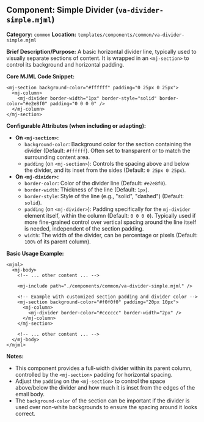 ## Component: Simple Divider (`va-divider-simple.mjml`)

**Category:** `common`
**Location:** `templates/components/common/va-divider-simple.mjml`

**Brief Description/Purpose:**
A basic horizontal divider line, typically used to visually separate sections of content. It is wrapped in an `<mj-section>` to control its background and horizontal padding.

**Core MJML Code Snippet:**
```mjml
<mj-section background-color="#ffffff" padding="0 25px 0 25px">
  <mj-column>
    <mj-divider border-width="1px" border-style="solid" border-color="#e2e8f0" padding="0 0 0 0" />
  </mj-column>
</mj-section>
```

**Configurable Attributes (when including or adapting):**

*   **On `<mj-section>`:**
    *   `background-color`: Background color for the section containing the divider (Default: `#ffffff`). Often set to transparent or to match the surrounding content area.
    *   `padding` (on `<mj-section>`): Controls the spacing above and below the divider, and its inset from the sides (Default: `0 25px 0 25px`).
*   **On `<mj-divider>`:**
    *   `border-color`: Color of the divider line (Default: `#e2e8f0`).
    *   `border-width`: Thickness of the line (Default: `1px`).
    *   `border-style`: Style of the line (e.g., "solid", "dashed") (Default: `solid`).
    *   `padding` (on `<mj-divider>`): Padding specifically for the `mj-divider` element itself, within the column (Default: `0 0 0 0`). Typically used if more fine-grained control over vertical spacing around the line itself is needed, independent of the section padding.
    *   `width`: The width of the divider, can be percentage or pixels (Default: `100%` of its parent column).

**Basic Usage Example:**

```mjml
<mjml>
  <mj-body>
    <!-- ... other content ... -->

    <mj-include path="./components/common/va-divider-simple.mjml" />

    <!-- Example with customized section padding and divider color -->
    <mj-section background-color="#f0f0f0" padding="20px 10px">
      <mj-column>
        <mj-divider border-color="#cccccc" border-width="2px" />
      </mj-column>
    </mj-section>

    <!-- ... other content ... -->
  </mj-body>
</mjml>
```

**Notes:**
*   This component provides a full-width divider within its parent column, controlled by the `<mj-section>` padding for horizontal spacing.
*   Adjust the `padding` on the `<mj-section>` to control the space above/below the divider and how much it is inset from the edges of the email body.
*   The `background-color` of the section can be important if the divider is used over non-white backgrounds to ensure the spacing around it looks correct.

